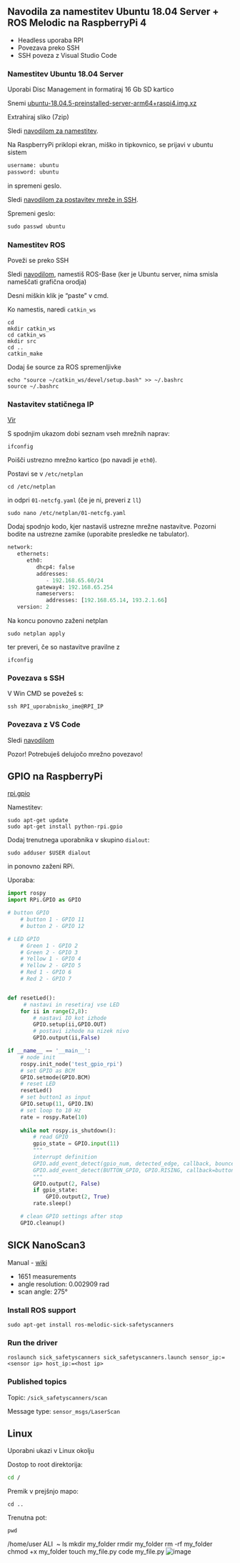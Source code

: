 ## Navodila za namestitev Ubuntu 18.04 Server + ROS Melodic na RaspberryPi 4 

- Headless uporaba RPI 
- Povezava preko SSH 
- SSH poveza z Visual Studio Code 

 

### Namestitev Ubuntu 18.04 Server 

Uporabi Disc Management in formatiraj 16 Gb SD kartico 

Snemi [ubuntu-18.04.5-preinstalled-server-arm64+raspi4.img.xz](https://cdimage.ubuntu.com/releases/18.04/release/ubuntu-18.04.5-preinstalled-server-arm64+raspi4.img.xz)

Extrahiraj sliko (7zip) 

Sledi [navodilom za namestitev](https://help.ubuntu.com/community/Installation/FromImgFiles).

Na RaspberryPi priklopi ekran, miško in tipkovnico, se prijavi v ubuntu sistem

```python
username: ubuntu
password: ubuntu
```
in spremeni geslo.

Sledi [navodilom za postavitev mreže in SSH](https://ubuntu.com/tutorials/how-to-install-ubuntu-on-your-raspberry-pi#3-wifi-or-ethernet).


Spremeni geslo: 

```python
sudo passwd ubuntu 

```

### Namestitev ROS 

Poveži se preko SSH 

Sledi [navodilom](http://wiki.ros.org/melodic/Installation/Ubuntu), namestiš ROS-Base (ker je Ubuntu server, nima smisla nameščati grafična orodja)

Desni miškin klik je “paste” v cmd. 

Ko namestis, naredi `catkin_ws` 

```
cd
mkdir catkin_ws 
cd catkin_ws 
mkdir src 
cd .. 
catkin_make 
```

Dodaj še source za ROS spremenljivke 

```
echo "source ~/catkin_ws/devel/setup.bash" >> ~/.bashrc 
source ~/.bashrc 
```

### Nastavitev statičnega IP 

[Vir](https://linuxize.com/post/how-to-configure-static-ip-address-on-ubuntu-18-04/)

S spodnjim ukazom dobi seznam vseh mrežnih naprav:
```
ifconfig
```
Poišči ustrezno mrežno kartico (po navadi je `eth0`).

Postavi se v `/etc/netplan`
```
cd /etc/netplan
```
in odpri `01-netcfg.yaml` (če je ni, preveri z `ll`)

```
sudo nano /etc/netplan/01-netcfg.yaml
```

Dodaj spodnjo kodo, kjer nastaviš ustrezne mrežne nastavitve. Pozorni bodite na ustrezne zamike (uporabite presledke ne tabulator).

```python linenums="1" hl_lines="5 6 7 8 9"
network: 
   ethernets: 
      eth0: 
         dhcp4: false 
         addresses: 
            - 192.168.65.60/24 
         gateway4: 192.168.65.254 
         nameservers: 
            addresses: [192.168.65.14, 193.2.1.66] 
   version: 2 
```

Na koncu ponovno zaženi netplan
```
sudo netplan apply
```
ter preveri, če so nastavitve pravilne z
```
ifconfig
```

### Povezava s SSH 

V Win CMD se povežeš s:  
```
ssh RPI_uporabnisko_ime@RPI_IP 
```
 

### Povezava z VS Code 

Sledi [navodilom](https://www.raspberrypi.org/blog/coding-on-raspberry-pi-remotely-with-visual-studio-code/)

Pozor! Potrebuješ delujočo mrežno povezavo!

## GPIO na RaspberryPi

[rpi.gpio](https://sourceforge.net/projects/raspberry-gpio-python/)


Namestitev:

```
sudo apt-get update
sudo apt-get install python-rpi.gpio
```

Dodaj trenutnega uporabnika v skupino `dialout`:
```
sudo adduser $USER dialout
```
in ponovno zaženi RPi.

Uporaba:

```python linenums="1"
import rospy
import RPi.GPIO as GPIO

# button GPIO
    # button 1 - GPIO 11
    # button 2 - GPIO 12

# LED GPIO
    # Green 1 - GPIO 2
    # Green 2 - GPIO 3
    # Yellow 1 - GPIO 4
    # Yellow 2 - GPIO 5
    # Red 1 - GPIO 6
    # Red 2 - GPIO 7


def resetLed():
     # nastavi in resetiraj vse LED
    for ii in range(2,8):
        # nastavi IO kot izhode
        GPIO.setup(ii,GPIO.OUT)
        # postavi izhode na nizek nivo
        GPIO.output(ii,False)

if __name__ == '__main__':
    # node init
    rospy.init_node('test_gpio_rpi')
    # set GPIO as BCM
    GPIO.setmode(GPIO.BCM)
    # reset LED
    resetLed()
    # set button1 as input
    GPIO.setup(11, GPIO.IN)
    # set loop to 10 Hz
    rate = rospy.Rate(10)
    
    while not rospy.is_shutdown():
        # read GPIO
        gpio_state = GPIO.input(11)
        """
        interrupt definition
        GPIO.add_event_detect(gpio_num, detected_edge, callback, bouncetime)
        GPIO.add_event_detect(BUTTON_GPIO, GPIO.RISING, callback=button_callback, bouncetime=500)
        """
        GPIO.output(2, False)
        if gpio_state:
            GPIO.output(2, True)
        rate.sleep()

    # clean GPIO settings after stop
    GPIO.cleanup()
```

## SICK NanoScan3

Manual - [wiki](http://wiki.ros.org/sick_safetyscanners)

- 1651 measurements
- angle resolution: 0.002909 rad
- scan angle: 275°

### Install ROS support

```
sudo apt-get install ros-melodic-sick-safetyscanners
```

### Run the driver
```
roslaunch sick_safetyscanners sick_safetyscanners.launch sensor_ip:=<sensor ip> host_ip:=<host ip>
```
### Published topics

Topic: `/sick_safetyscanners/scan`

Message type: `sensor_msgs/LaserScan`

## Linux

Uporabni ukazi v Linux okolju

Dostop to root direktorija:
```bash
cd /
```
Premik v prejšnjo mapo:
```
cd ..
```
Trenutna pot:
```
pwd
```

/home/user ALI  ~
ls
mkdir my_folder
rmdir my_folder
rm -rf my_folder
chmod +x my_folder
touch my_file.py
code my_file.py
![image](https://user-images.githubusercontent.com/89980915/191905528-06a6d356-643d-4eb8-a39a-3d4fdca773c6.png)

```







